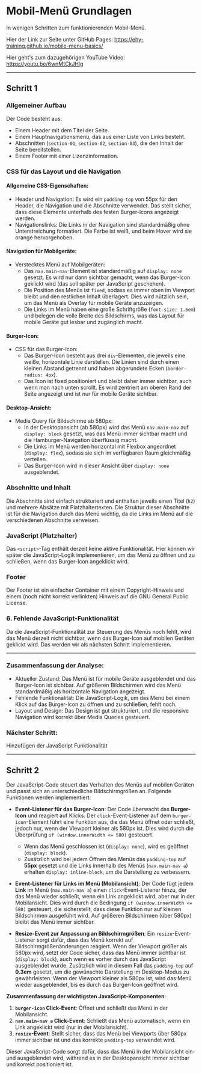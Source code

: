 # Mobil-Menü Grundlagen
In wenigen Schritten zum funktionierenden Mobil-Menü. 

Hier der Link zur Seite unter GitHub Pages: https://ehy-training.github.io/mobile-menu-basics/

Hier geht's zum dazugehörigen YouTube Video: https://youtu.be/6wnMtCkJHlg

---

## Schritt 1

### Allgemeiner Aufbau
Der Code besteht aus:
- Einem Header mit dem Titel der Seite.
- Einem Hauptnavigationsmenü, das aus einer Liste von Links besteht.
- Abschnitten (`section-01`, `section-02`, `section-03`), die den Inhalt der Seite bereitstellen.
- Einem Footer mit einer Lizenzinformation.

### CSS für das Layout und die Navigation

#### Allgemeine CSS-Eigenschaften:
- Header und Navigation: Es wird ein `padding-top` von 55px für den Header, die Navigation und die Abschnitte verwendet. Das stellt sicher, dass diese Elemente unterhalb des festen Burger-Icons angezeigt werden.
- Navigationslinks: Die Links in der Navigation sind standardmäßig ohne Unterstreichung formatiert. Die Farbe ist weiß, und beim Hover wird sie orange hervorgehoben.

#### Navigation für Mobilgeräte:
- Verstecktes Menü auf Mobilgeräten:
  - Das `nav.main-nav`-Element ist standardmäßig auf `display: none` gesetzt. Es wird nur dann sichtbar gemacht, wenn das Burger-Icon geklickt wird (das soll später per JavaScript geschehen).
  - Die Position des Menüs ist `fixed`, sodass es immer oben im Viewport bleibt und den restlichen Inhalt überlagert. Dies wird nützlich sein, um das Menü als Overlay für mobile Geräte anzuzeigen.
  - Die Links im Menü haben eine große Schriftgröße (`font-size: 1.5em`) und belegen die volle Breite des Bildschirms, was das Layout für mobile Geräte gut lesbar und zugänglich macht.

#### Burger-Icon:
- CSS für das Burger-Icon:
  - Das Burger-Icon besteht aus drei `div`-Elementen, die jeweils eine weiße, horizontale Linie darstellen. Die Linien sind durch einen kleinen Abstand getrennt und haben abgerundete Ecken (`border-radius: 4px`).
  - Das Icon ist fixed positioniert und bleibt daher immer sichtbar, auch wenn man nach unten scrollt. Es wird zentriert am oberen Rand der Seite angezeigt und ist nur für mobile Geräte sichtbar.

#### Desktop-Ansicht:
- Media Query für Bildschirme ab 580px:
  - In der Desktopansicht (ab 580px) wird das Menü `nav.main-nav` auf `display: block` gesetzt, was das Menü immer sichtbar macht und die Hamburger-Navigation überflüssig macht.
  - Die Links im Menü werden horizontal mit Flexbox angeordnet (`display: flex`), sodass sie sich im verfügbaren Raum gleichmäßig verteilen.
  - Das Burger-Icon wird in dieser Ansicht über `display: none` ausgeblendet.

### Abschnitte und Inhalt
Die Abschnitte sind einfach strukturiert und enthalten jeweils einen Titel (`h2`) und mehrere Absätze mit Platzhaltertexten. Die Struktur dieser Abschnitte ist für die Navigation durch das Menü wichtig, da die Links im Menü auf die verschiedenen Abschnitte verweisen.

### JavaScript (Platzhalter)
Das `<script>`-Tag enthält derzeit keine aktive Funktionalität. Hier können wir später die JavaScript-Logik implementieren, um das Menü zu öffnen und zu schließen, wenn das Burger-Icon angeklickt wird.

### Footer
Der Footer ist ein einfacher Container mit einem Copyright-Hinweis und einem (noch nicht korrekt verlinkten) Hinweis auf die GNU General Public License.

### 6. Fehlende JavaScript-Funktionalität
Da die JavaScript-Funktionalität zur Steuerung des Menüs noch fehlt, wird das Menü derzeit nicht sichtbar, wenn das Burger-Icon auf mobilen Geräten geklickt wird. Das werden wir als nächsten Schritt implementieren.

---

### Zusammenfassung der Analyse:
- Aktueller Zustand: Das Menü ist für mobile Geräte ausgeblendet und das Burger-Icon ist sichtbar. Auf größeren Bildschirmen wird das Menü standardmäßig als horizontale Navigation angezeigt.
- Fehlende Funktionalität: Die JavaScript-Logik, um das Menü bei einem Klick auf das Burger-Icon zu öffnen und zu schließen, fehlt noch.
- Layout und Design: Das Design ist gut strukturiert, und die responsive Navigation wird korrekt über Media Queries gesteuert.

### Nächster Schritt:
Hinzufügen der JavaScript Funktionalität

---

## Schritt 2

Der JavaScript-Code steuert das Verhalten des Menüs auf mobilen Geräten und passt sich an unterschiedliche Bildschirmgrößen an. Folgende Funktionen werden implementiert:

- **Event-Listener für das Burger-Icon**: 
  Der Code überwacht das **Burger-Icon** und reagiert auf Klicks. Der `click`-Event-Listener auf dem `burger-icon`-Element führt eine Funktion aus, die das Menü öffnet oder schließt, jedoch nur, wenn der Viewport kleiner als 580px ist. Dies wird durch die Überprüfung `if (window.innerWidth <= 580)` gesteuert. 
  - Wenn das Menü geschlossen ist (`display: none`), wird es geöffnet (`display: block`).
  - Zusätzlich wird bei jedem Öffnen des Menüs das `padding-top` auf **55px** gesetzt und die Links innerhalb des Menüs (`nav.main-nav a`) erhalten `display: inline-block`, um die Darstellung zu verbessern.

- **Event-Listener für Links im Menü (Mobilansicht)**:
  Der Code fügt jedem **Link** im Menü (`nav.main-nav a`) einen `click`-Event-Listener hinzu, der das Menü wieder schließt, wenn ein Link angeklickt wird, aber nur in der Mobilansicht. Dies wird durch die Bedingung `if (window.innerWidth <= 580)` gesteuert, die sicherstellt, dass diese Funktion nur auf kleinen Bildschirmen ausgeführt wird. Auf größeren Bildschirmen (über 580px) bleibt das Menü immer sichtbar.

- **Resize-Event zur Anpassung an Bildschirmgrößen**:
  Ein `resize`-Event-Listener sorgt dafür, dass das Menü korrekt auf Bildschirmgrößenänderungen reagiert. Wenn der Viewport größer als 580px wird, setzt der Code sicher, dass das Menü immer sichtbar ist (`display: block`), auch wenn es vorher durch das JavaScript ausgeblendet wurde. Zusätzlich wird in diesem Fall das `padding-top` auf **0.3em** gesetzt, um die gewünschte Darstellung im Desktop-Modus zu gewährleisten. Wenn der Viewport kleiner als 580px ist, wird das Menü wieder ausgeblendet, bis es durch das Burger-Icon geöffnet wird.

**Zusammenfassung der wichtigsten JavaScript-Komponenten**:
1. **`burger-icon` Click-Event**: Öffnet und schließt das Menü in der Mobilansicht.
2. **`nav.main-nav a` Click-Event**: Schließt das Menü automatisch, wenn ein Link angeklickt wird (nur in der Mobilansicht).
3. **`resize`-Event**: Stellt sicher, dass das Menü bei Viewports über 580px immer sichtbar ist und das korrekte `padding-top` verwendet wird.

Dieser JavaScript-Code sorgt dafür, dass das Menü in der Mobilansicht ein- und ausgeblendet wird, während es in der Desktopansicht immer sichtbar und korrekt positioniert ist.
